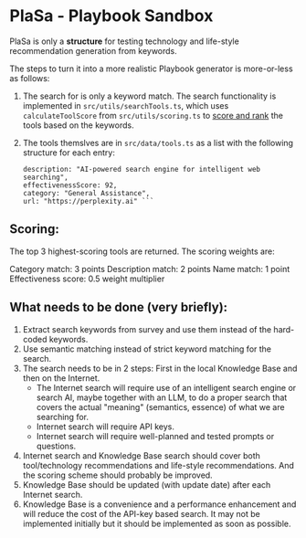 # PlaSa - Playbook Sandbox 

PlaSa is only a **structure** for testing technology and life-style recommendation generation from keywords. 

The steps to turn it into a more realistic Playbook generator is more-or-less as follows:

1. The search for is only a keyword match. The search functionality is implemented in ```src/utils/searchTools.ts```, which uses ```calculateToolScore``` from ```src/utils/scoring.ts``` to <ins>score and rank</ins> the tools based on the keywords.
2. The tools themslves are in ```src/data/tools.ts``` as a  list with the following structure for each entry:

    ```name: "Perplexity",
    description: "AI-powered search engine for intelligent web searching",
    effectivenessScore: 92,
    category: "General Assistance",
    url: "https://perplexity.ai" ```

## Scoring: 
The top 3 highest-scoring tools are returned. The scoring weights are:

Category match: 3 points
Description match: 2 points
Name match: 1 point
Effectiveness score: 0.5 weight multiplier

## What needs to be done (very briefly):

1. Extract search keywords from survey and use them instead of the hard-coded keywords.
2. Use semantic matching instead of strict keyword matching for the search.
3. The search needs to be in 2 steps: First in the local Knowledge Base and then on the Internet.
    - The Internet search will require use of an intelligent search engine or search AI, maybe together with an LLM, to do a proper search that covers the actual "meaning" (semantics, essence) of what we are searching for.  
    - Internet search will require API keys.
    - Internet search will require well-planned and tested prompts or questions.
4. Internet search and Knowledge Base search should cover both tool/technology recommendations and life-style recommendations. And the scoring scheme should probably be improved.  
5. Knowledge Base should be updated (with update date) after each Internet search.
6. Knowledge Base is a convenience and a performance enhancement and will reduce the cost of the API-key based search. It may not be implemented initially but it should be implemented as soon as possible.
